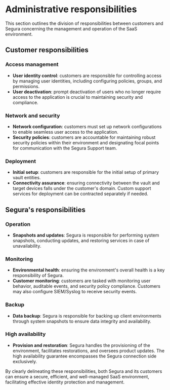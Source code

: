 # Administrative responsibilities

This section outlines the division of responsibilities between customers and Segura concerning the management and operation of the SaaS environment.

## **Customer responsibilities**

### **Access management**

* **User identity control**: customers are responsible for controlling access by managing user identities, including configuring policies, groups, and permissions.  
* **User deactivation**: prompt deactivation of users who no longer require access to the application is crucial to maintaining security and compliance.

### **Network and security**

* **Network configuration**: customers must set up network configurations to enable seamless user access to the application.  
* **Security policies**: customers are accountable for maintaining robust security policies within their environment and designating focal points for communication with the Segura Support team.

### **Deployment**

* **Initial setup**: customers are responsible for the initial setup of primary vault entities.  
* **Connectivity assurance**: ensuring connectivity between the vault and target devices falls under the customer's domain. Custom support services for deployment can be contracted separately if needed.

## **Segura's responsibilities**

### **Operation**

* **Snapshots and updates**: Segura is responsible for performing system snapshots, conducting updates, and restoring services in case of unavailability.

### **Monitoring**

* **Environmental health**: ensuring the environment's overall health is a key responsibility of Segura.  
* **Customer monitoring**: customers are tasked with monitoring user behavior, auditable events, and security policy compliance. Customers may also configure SIEM/Syslog to receive security events.

### **Backup**

* **Data backup**: Segura is responsible for backing up client environments through system snapshots to ensure data integrity and availability.

### **High availability**

* **Provision and restoration**: Segura handles the provisioning of the environment, facilitates restorations, and oversees product updates. The high availability guarantee encompasses the Segura connection side exclusively.

By clearly delineating these responsibilities, both Segura and its customers can ensure a secure, efficient, and well-managed SaaS environment, facilitating effective identity protection and management.
